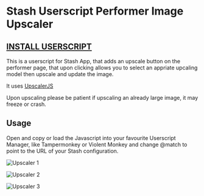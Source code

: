 # Stash Userscript Performer Image Upscaler

## [INSTALL USERSCRIPT](upscale.user.js?raw=1)

This is a userscript for Stash App, that adds an upscale button on the performer page, that upon clicking allows you to select an appriate upcaling model then upscale and update the image.

It uses [UpscalerJS](https://github.com/thekevinscott/UpscalerJS)

Upon upscaling please be patient if upscaling an already large image, it may freeze or crash.

## Usage

Open and copy or load the Javascript into your favourite Userscript Manager, like Tampermonkey or Violent Monkey and change @match to point to the URL of your Stash configuration.

![Upscaler 1](https://github.com/elkorol/Stash-Userscript-Upscaler/blob/e4776a9a0a6a3746975c528e9375811aac236c1a/images/1.png)

![Upscaler 2](https://github.com/elkorol/Stash-Userscript-Upscaler/blob/e4776a9a0a6a3746975c528e9375811aac236c1a/images/2.png)

![Upscaler 3](https://github.com/elkorol/Stash-Userscript-Upscaler/blob/e4776a9a0a6a3746975c528e9375811aac236c1a/images/3.png)
